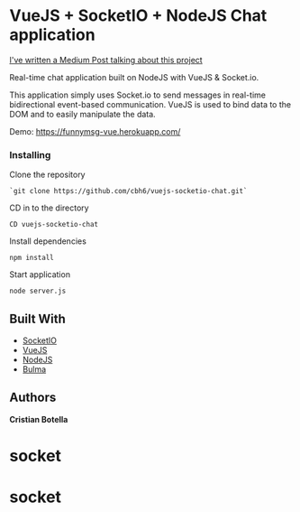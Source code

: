 # VueJS + SocketIO + NodeJS Chat application

[I've written a Medium Post talking about this project](https://medium.com/@cri.bh6/building-a-real-time-chat-with-vuejs-nodejs-and-socketio-18f66e8da5d7) 

Real-time chat application built on NodeJS with VueJS & Socket.io.

This application simply uses Socket.io to send messages in real-time bidirectional event-based communication. VueJS is used to bind data to the DOM and to easily manipulate the data.

Demo: https://funnymsg-vue.herokuapp.com/

### Installing


Clone the repository

```
`git clone https://github.com/cbh6/vuejs-socketio-chat.git`
```

CD in to the directory

```
CD vuejs-socketio-chat
```

Install dependencies

```
npm install
```

Start application

```
node server.js
```

## Built With

* [SocketIO](https://socket.io/)
* [VueJS](https://vuejs.org/) 
* [NodeJS](https://nodejs.org/es/) 
* [Bulma](http://bulma.io/)

## Authors

**Cristian Botella** 



# socket
# socket
